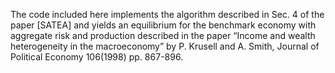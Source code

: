 The code included here implements the algorithm described in Sec. 4 of the paper [SATEA] and yields an equilibrium for the benchmark economy with aggregate risk and production described in the paper “Income and wealth heterogeneity in the macroeconomy” by P. Krusell and A. Smith, Journal of Political Economy 106(1998) pp. 867-896.
